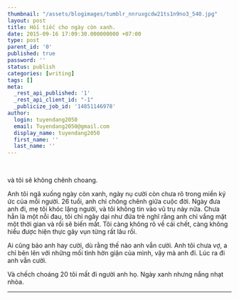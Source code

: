 ```yaml
---
thumbnail: "/assets/blogimages/tumblr_nnruxgcdw21ts1n9no3_540.jpg"
layout: post
title: Hối tiếc cho ngày còn xanh.
date: 2015-09-16 17:09:30.000000000 +07:00
type: post
parent_id: '0'
published: true
password: ''
status: publish
categories: [writing]
tags: []
meta:
  _rest_api_published: '1'
  _rest_api_client_id: "-1"
  _publicize_job_id: '14851146978'
author:
  login: tuyendang2050
  email: Tuyendang2050@gmail.com
  display_name: tuyendang2050
  first_name: ''
  last_name: ''
---
```

<a href="https://forever19n21.files.wordpress.com/2015/08/tumblr_nnruxgcdw21ts1n9no2_540.jpg"><br />
</a><a href="https://forever19n21.files.wordpress.com/2015/08/tumblr_nnruxgcdw21ts1n9no2_540.jpg"></a>


và tôi sẽ không chênh choang.


Anh tôi ngã xuống ngày còn xanh, ngày nụ cười còn chưa rõ trong miền ký ức của mỗi người. 26 tuổi, anh chỉ chông chênh giữa cuộc đời. Ngày đưa anh đi, mẹ tôi khóc lặng người, và tôi không tin vào vũ trụ này nữa. Chưa hẳn là một nỗi đau, tôi chỉ ngây dại như đứa trẻ nghĩ rằng anh chỉ vắng mặt một thời gian và rồi sẽ biến mất. Tôi càng không rõ về cái chết, càng không hiểu được hiện thực gãy vụn từng rất lâu rồi.


Ai cũng bảo anh hay cười, dù rằng thế nào anh vẫn cười. Anh tôi chưa vợ, a chỉ bẽn lẽn với những mối tình hờn giận của mình, vậy mà anh đi. Lúc ra đi anh vẫn cười.


Và chếch choáng 20 tôi mất đi người anh họ. Ngày xanh nhưng nắng nhạt nhòa.


<hr />
